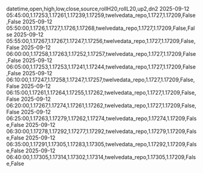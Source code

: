 datetime,open,high,low,close,source,rollH20,rollL20,up2,dn2
2025-09-12 05:45:00,1.17253,1.17261,1.17239,1.17259,twelvedata_repo,1.1727,1.17209,False,False
2025-09-12 05:50:00,1.1726,1.1727,1.1726,1.17268,twelvedata_repo,1.1727,1.17209,False,False
2025-09-12 05:55:00,1.17267,1.17267,1.17247,1.17256,twelvedata_repo,1.1727,1.17209,False,False
2025-09-12 06:00:00,1.17258,1.17263,1.17252,1.17257,twelvedata_repo,1.1727,1.17209,False,False
2025-09-12 06:05:00,1.17253,1.17253,1.17241,1.17244,twelvedata_repo,1.1727,1.17209,False,False
2025-09-12 06:10:00,1.17247,1.17258,1.17247,1.17257,twelvedata_repo,1.1727,1.17209,False,False
2025-09-12 06:15:00,1.17261,1.17264,1.17255,1.17262,twelvedata_repo,1.1727,1.17209,False,False
2025-09-12 06:20:00,1.17267,1.17274,1.17261,1.17262,twelvedata_repo,1.1727,1.17209,False,False
2025-09-12 06:25:00,1.17263,1.17279,1.17262,1.17274,twelvedata_repo,1.17274,1.17209,False,False
2025-09-12 06:30:00,1.17278,1.17292,1.17277,1.17292,twelvedata_repo,1.17279,1.17209,False,False
2025-09-12 06:35:00,1.17291,1.17305,1.17283,1.17305,twelvedata_repo,1.17292,1.17209,False,False
2025-09-12 06:40:00,1.17305,1.17314,1.17302,1.17314,twelvedata_repo,1.17305,1.17209,False,False
